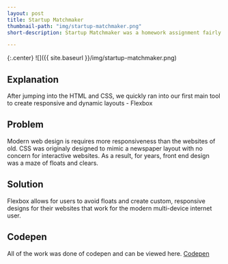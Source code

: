 ```yaml
---
layout: post
title: Startup Matchmaker
thumbnail-path: "img/startup-matchmaker.png"
short-description: Startup Matchmaker was a homework assignment fairly early into the course to review HTML, CSS layouts and Flexbox.

---
```


{:.center}
![]({{ site.baseurl }}/img/startup-matchmaker.png)

## Explanation

After jumping into the HTML and CSS, we quickly ran into our first main tool to create responsive and dynamic layouts - Flexbox

## Problem

Modern web design is requires more responsiveness than the websites of old. CSS was originaly designed to mimic a newspaper layout with no concern for interactive websites. 
As a result, for years, front end design was a maze of floats and clears.

## Solution

Flexbox allows for users to avoid floats and create custom, responsive designs for their websites that work for the modern multi-device internet user.

## Codepen

All of the work was done of codepen and can be viewed here.
[Codepen](https://codepen.io/Ikiperu/pen/dyVzYvy)
